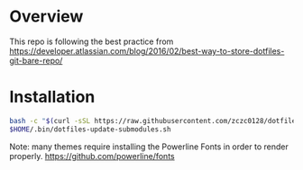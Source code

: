 # Overview
This repo is following the best practice from https://developer.atlassian.com/blog/2016/02/best-way-to-store-dotfiles-git-bare-repo/

# Installation
```bash
bash -c "$(curl -sSL https://raw.githubusercontent.com/zczc0128/dotfiles/master/.bin/dotfiles-install.sh)"
$HOME/.bin/dotfiles-update-submodules.sh
```

Note: many themes require installing the Powerline Fonts in order to render properly.
https://github.com/powerline/fonts
